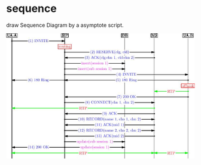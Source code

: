 sequence
========

draw Sequence Diagram by a asymptote script.

![demo](https://github.com/qiupin/sequence/blob/master/demo.jpg)
